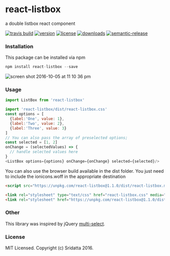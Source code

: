 # react-listbox
a double listbox react component

[![travis build](https://img.shields.io/travis/Sridatta19/react-listbox.svg?maxAge=2592000?style=flat-square)](https://travis-ci.org/Sridatta19/react-listbox)
[![version](https://img.shields.io/npm/v/react-listbox.svg?style=flat-square)](http://npm.im/react-listbox)
[![license](https://img.shields.io/github/license/Sridatta19/react-listbox.svg?maxAge=2592000?style=flat-square)](http://opensource.org/licenses/MIT)
[![downloads](https://img.shields.io/npm/dm/react-listbox.svg?style=flat-square)](http://npm-stat.com/charts.html?package=react-listbox&from=2015-08-01)
[![semantic-release](https://img.shields.io/badge/%20%20%F0%9F%93%A6%F0%9F%9A%80-semantic--release-e10079.svg?style=flat-square)](https://github.com/semantic-release/semantic-release)

### Installation

This package can be installed via npm

```javascript
npm install react-listbox --save
```

![screen shot 2016-10-05 at 11 10 36 pm](https://cloud.githubusercontent.com/assets/11784027/19124722/edaa7f78-8b51-11e6-9723-2bb59aa35201.png)

### Usage

```javascript
import ListBox from 'react-listbox'

import 'react-listbox/dist/react-listbox.css'
const options = [
  {label:'One', value: 1},
  {label:'Two', value: 2},
  {label:'Three', value: 3}
]
// You can also pass the array of preselected options;
const selected = [1, 2]
onChange = (selectedValues) => {
  // handle selected values here
}
<ListBox options={options} onChange={onChange} selected={selected}/>
```

You can also use the browser build available in the dist folder. You just need to include the ionicons.woff in the appropriate destination

```html
<script src="https://unpkg.com/react-listbox@1.1.0/dist/react-listbox.min.js"></script>

<link rel="stylesheet" type="text/css" href="react-listbox.css" media="screen"/>
<link rel="stylesheet" href="https://unpkg.com/react-listbox@1.1.0/dist/react-listbox.css">
```


### Other

This library was inspired by jQuery [multi-select](https://github.com/lou/multi-select/).

### License

MIT Licensed. Copyright (c) Sridatta 2016.
